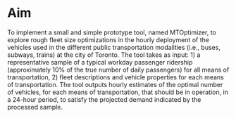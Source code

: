 # Aim
To implement a small and simple prototype tool, named MTOptimizer, to explore rough fleet size optimizations in the hourly deployment of the vehicles used in the different public transportation modalities (i.e., buses, subways, trains) at the city of Toronto. The tool takes as input: 1) a representative sample of a typical workday passenger ridership (approximately 10% of the true number of daily passengers) for all means of transportation, 2) fleet descriptions and vehicle properties for each means of transportation. The tool outputs hourly estimates of the optimal number of vehicles, for each means of transportation, that should be in operation, in a 24-hour period, to satisfy the projected demand indicated by the processed sample.
